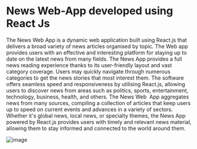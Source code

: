 # News Web-App developed using React Js

The News Web  App is a dynamic web application built using React.js that delivers a broad variety of news articles organised by topic. 
The Web app provides users with an effective and interesting platform for staying up to date on the latest news from many fields. The News App provides a full news reading experience thanks to its user-friendly layout and vast category coverage. Users may quickly navigate through numerous categories to get the news stories that most interest them. 
The software offers seamless speed and responsiveness by utilising React.js, allowing users to discover news from areas such as politics, sports, entertainment, technology, business, health, and others.
The News Web  App aggregates news from many sources, compiling a collection of articles that keep users up to speed on current events and advances in a variety of sectors.
Whether it's global news, local news, or specialty themes, the News App powered by React.js provides users with timely and relevant news material, allowing them to stay informed and connected to the world around them.

![image](https://github.com/Balakrishnan1352001/News-Web-App/assets/85740153/3eee6995-823d-44c3-ac7c-af006e544e96)
